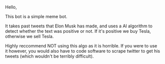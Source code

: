 Hello, 

This bot is a simple meme bot. 

It takes past tweets that Elon Musk has made, and uses a AI algorithm to detect whether the text was positive or not. If it's positive we buy Tesla, otherwise we sell Tesla.

Highly reccommend NOT using this algo as it is horrible. If you were to use it however, you would also have to code software to scrape twitter to get his tweets (which wouldn't be terribly difficult). 